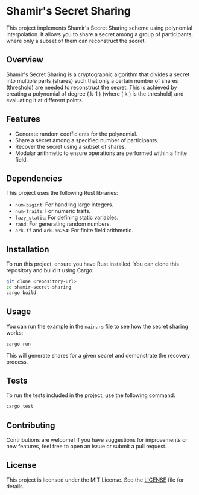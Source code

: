 # Shamir's Secret Sharing

This project implements Shamir's Secret Sharing scheme using polynomial interpolation. It allows you to share a secret among a group of participants, where only a subset of them can reconstruct the secret.

## Overview

Shamir's Secret Sharing is a cryptographic algorithm that divides a secret into multiple parts (shares) such that only a certain number of shares (threshold) are needed to reconstruct the secret. This is achieved by creating a polynomial of degree \( k-1 \) (where \( k \) is the threshold) and evaluating it at different points.

## Features

- Generate random coefficients for the polynomial.
- Share a secret among a specified number of participants.
- Recover the secret using a subset of shares.
- Modular arithmetic to ensure operations are performed within a finite field.

## Dependencies

This project uses the following Rust libraries:

- `num-bigint`: For handling large integers.
- `num-traits`: For numeric traits.
- `lazy_static`: For defining static variables.
- `rand`: For generating random numbers.
- `ark-ff` and `ark-bn254`: For finite field arithmetic.

## Installation

To run this project, ensure you have Rust installed. You can clone this repository and build it using Cargo:
```bash
git clone <repository-url>
cd shamir-secret-sharing
cargo build
```

## Usage

You can run the example in the `main.rs` file to see how the secret sharing works:

```bash
cargo run
```

This will generate shares for a given secret and demonstrate the recovery process.

## Tests

To run the tests included in the project, use the following command:

```bash
cargo test
```

## Contributing

Contributions are welcome! If you have suggestions for improvements or new features, feel free to open an issue or submit a pull request.

## License

This project is licensed under the MIT License. See the [LICENSE](LICENSE) file for details.
